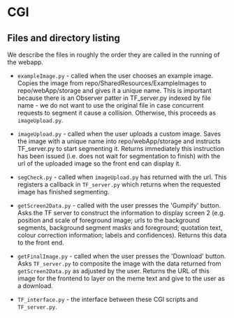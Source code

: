 # CGI

## Files and directory listing 

We describe the files in roughly the order they are called in the running of the webapp.

* `exampleImage.py` - called when the user chooses an example image.  Copies the image from repo/SharedResources/ExampleImages to repo/webApp/storage and gives it a unique name.  This is important because there is an Observer patter in TF_server.py indexed by file name - we do not want to use the original file in case concurrent requests to segment it cause a collision.  Otherwise, this proceeds as `imageUpload.py`.
* `imageUpload.py` - called when the user uploads a custom image.  Saves the image with a unique name into repo/webApp/storage and instructs TF_server.py to start segmenting it.  Returns immediately this instruction has been issued (i.e. does not wait for segmentation to finish) with the url of the uploaded image so the front end can display it.
* `segCheck.py` - called when `imageUpload.py` has returned with the url.  This registers a callback in `TF_server.py` which returns when the requested image has finished segmenting.
* `getScreen2Data.py` - called with the user presses the 'Gumpify' button.  Asks the TF server to construct the information to display screen 2 (e.g. position and scale of foreground image; urls to the background segments, background segment masks and foreground; quotation text, colour correction information; labels and confidences).  Returns this data to the front end.
* `getFinalImage.py` - called when the user presses the 'Download' button.  Asks `TF_server.py` to composite the image with the data returned from `getScreen2Data.py` as adjusted by the user.  Returns the URL of this image for the frontend to layer on the meme text and give to the user as a download.



* `TF_interface.py` - the interface between these CGI scripts and `TF_server.py`.